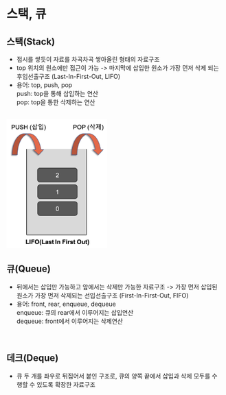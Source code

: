 스택, 큐
========================
## 스택(Stack)
- 접시를 쌓듯이 자료를 차곡차곡 쌓아올린 형태의 자료구조 
- top 위치의 원소에만 접근이 가능 -> 마지막에 삽입한 원소가 가장 먼저 삭제 되는 후입선출구조 (Last-In-First-Out, LIFO)
- 용어: top, push, pop <br/>
  push: top을 통해 삽입하는 연산 <br/> 
  pop: top을 통한 삭제하는 연산 

<br/>
  <img src="./../img/sylee_stack.png" height="300"/>


## 큐(Queue)
- 뒤에서는 삽입만 가능하고 앞에서는 삭제만 가능한 자료구조 -> 가장 먼저 삽입된 원소가 가장 먼저 삭제되는 선입선출구조 (First-In-First-Out, FIFO)
- 용어: front, rear, enqueue, dequeue<br/>
  enqueue: 큐의 rear에서 이루어지는 삽입연산 <br/> 
  dequeue: front에서 이루어지는 삭제연산
  
<br/>
  
## 데크(Deque)
- 큐 두 개를 좌우로 뒤집어서 붙인 구조로, 큐의 양쪽 끝에서 삽입과 삭제 모두를 수행할 수 있도록 확장한 자료구조 


